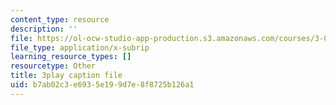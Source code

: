 ```yaml
---
content_type: resource
description: ''
file: https://ol-ocw-studio-app-production.s3.amazonaws.com/courses/3-021j-introduction-to-modeling-and-simulation-spring-2012/b7ab02c3e6935e199d7e8f8725b126a1_CJkfedF3Y7k.vtt
file_type: application/x-subrip
learning_resource_types: []
resourcetype: Other
title: 3play caption file
uid: b7ab02c3-e693-5e19-9d7e-8f8725b126a1
---
```

